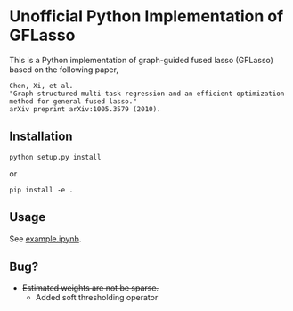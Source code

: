 # Unofficial Python Implementation of GFLasso

This is a Python implementation of graph-guided fused lasso (GFLasso) based on the following paper,
```
Chen, Xi, et al. 
"Graph-structured multi-task regression and an efficient optimization method for general fused lasso." 
arXiv preprint arXiv:1005.3579 (2010).
```

## Installation
```
python setup.py install
```
or
```
pip install -e .
```

## Usage
See [example.ipynb](./example.ipynb).

## Bug?
- ~~Estimated weights are not be sparse.~~
    - Added soft thresholding operator
